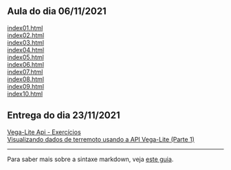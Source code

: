 ## Aula do dia 06/11/2021

[index01.html](basic/index01.html)<br>
[index02.html](basic/index02.html)<br>
[index03.html](basic/index03.html)<br>
[index04.html](basic/index04.html)<br>
[index05.html](basic/index05.html)<br>
[index06.html](basic/index06.html)<br>
[index07.html](basic/index07.html)<br>
[index08.html](basic/index08.html)<br>
[index09.html](basic/index09.html)<br>
[index10.html](basic/index10.html)<br>

## Entrega do dia 23/11/2021

[Vega-Lite Api - Exercícios](observable-plots/vega-lite-plots/vega_lite_api_exercicios.rm)<br>
[Visualizando dados de terremoto usando a API Vega-Lite (Parte 1)](observable-plots/vega-lite-plots/visu_terremotos.rm)<br>

---

Para saber mais sobre a sintaxe markdown, veja [este guia](https://guides.github.com/features/mastering-markdown/).